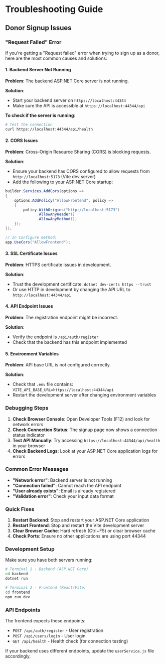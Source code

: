 # Troubleshooting Guide

## Donor Signup Issues

### "Request Failed" Error

If you're getting a "Request failed" error when trying to sign up as a donor, here are the most common causes and solutions:

#### 1. Backend Server Not Running

**Problem**: The backend ASP.NET Core server is not running.

**Solution**: 
- Start your backend server on `https://localhost:44344`
- Make sure the API is accessible at `https://localhost:44344/api`

**To check if the server is running**:
```bash
# Test the connection
curl https://localhost:44344/api/health
```

#### 2. CORS Issues

**Problem**: Cross-Origin Resource Sharing (CORS) is blocking requests.

**Solution**: 
- Ensure your backend has CORS configured to allow requests from `http://localhost:5173` (Vite dev server)
- Add the following to your ASP.NET Core startup:

```csharp
builder.Services.AddCors(options =>
{
    options.AddPolicy("AllowFrontend", policy =>
    {
        policy.WithOrigins("http://localhost:5173")
              .AllowAnyHeader()
              .AllowAnyMethod();
    });
});

// In Configure method:
app.UseCors("AllowFrontend");
```

#### 3. SSL Certificate Issues

**Problem**: HTTPS certificate issues in development.

**Solution**:
- Trust the development certificate: `dotnet dev-certs https --trust`
- Or use HTTP in development by changing the API URL to `http://localhost:44344/api`

#### 4. API Endpoint Issues

**Problem**: The registration endpoint might be incorrect.

**Solution**: 
- Verify the endpoint is `/api/auth/register`
- Check that the backend has this endpoint implemented

#### 5. Environment Variables

**Problem**: API base URL is not configured correctly.

**Solution**: 
- Check that `.env` file contains: `VITE_API_BASE_URL=https://localhost:44344/api`
- Restart the development server after changing environment variables

### Debugging Steps

1. **Check Browser Console**: Open Developer Tools (F12) and look for network errors
2. **Check Connection Status**: The signup page now shows a connection status indicator
3. **Test API Manually**: Try accessing `https://localhost:44344/api/health` in your browser
4. **Check Backend Logs**: Look at your ASP.NET Core application logs for errors

### Common Error Messages

- **"Network error"**: Backend server is not running
- **"Connection failed"**: Cannot reach the API endpoint
- **"User already exists"**: Email is already registered
- **"Validation error"**: Check your input data format

### Quick Fixes

1. **Restart Backend**: Stop and restart your ASP.NET Core application
2. **Restart Frontend**: Stop and restart the Vite development server
3. **Clear Browser Cache**: Hard refresh (Ctrl+F5) or clear browser cache
4. **Check Ports**: Ensure no other applications are using port 44344

### Development Setup

Make sure you have both servers running:

```bash
# Terminal 1 - Backend (ASP.NET Core)
cd backend
dotnet run

# Terminal 2 - Frontend (React/Vite)
cd frontend
npm run dev
```

### API Endpoints

The frontend expects these endpoints:
- `POST /api/auth/register` - User registration
- `POST /api/users/login` - User login
- `GET /api/health` - Health check (for connection testing)

If your backend uses different endpoints, update the `userService.js` file accordingly. 